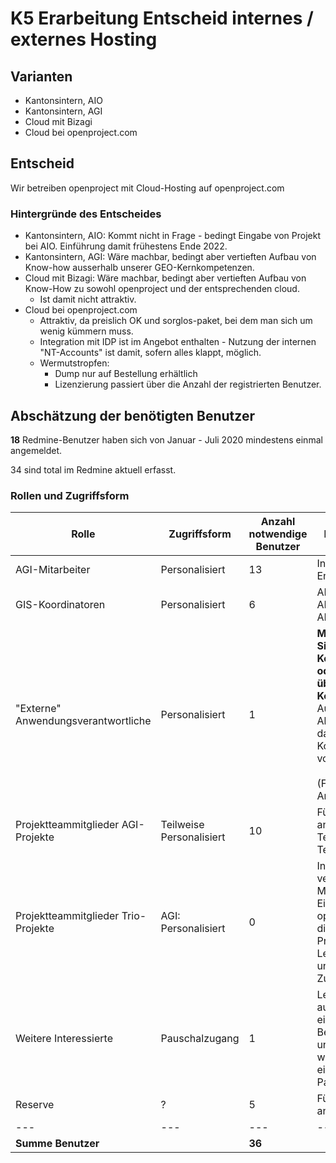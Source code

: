 # K5 Erarbeitung Entscheid internes / externes Hosting

## Varianten

* Kantonsintern, AIO
* Kantonsintern, AGI
* Cloud mit Bizagi
* Cloud bei openproject.com

## Entscheid

Wir betreiben openproject mit Cloud-Hosting auf openproject.com

### Hintergründe des Entscheides

* Kantonsintern, AIO: Kommt nicht in Frage - bedingt Eingabe von Projekt bei AIO. Einführung damit frühestens Ende 2022.
* Kantonsintern, AGI: Wäre machbar, bedingt aber vertieften Aufbau von Know-how ausserhalb unserer GEO-Kernkompetenzen.
* Cloud mit Bizagi: Wäre machbar, bedingt aber vertieften Aufbau von Know-How zu sowohl openproject und der entsprechenden cloud.
    * Ist damit nicht attraktiv.
 * Cloud bei openproject.com
    * Attraktiv, da preislich OK und sorglos-paket, bei dem man sich um wenig kümmern muss.
    * Integration mit IDP ist im Angebot enthalten - Nutzung der internen "NT-Accounts" ist damit, sofern alles klappt, möglich. 
    * Wermutstropfen:   
        * Dump nur auf Bestellung erhältlich
        * Lizenzierung passiert über die Anzahl der registrierten Benutzer.
        
## Abschätzung der benötigten Benutzer

**18** Redmine-Benutzer haben sich von Januar - Juli 2020 mindestens einmal angemeldet.

34 sind total im Redmine aktuell erfasst.

### Rollen und Zugriffsform

|Rolle|Zugriffsform|Anzahl notwendige Benutzer|Bemerkungen|
|---|---|---|---|
|AGI-Mitarbeiter|Personalisiert|13|Inkl. Stelle für Entwickler|
|GIS-Koordinatoren|Personalisiert|6|ARP, AWJF, ALW, AfU, AVT, ADA|
|"Externe" Anwendungsverantwortliche|Personalisiert|1|**Macht keinen Sinn - soll über Key2Help laufen oder alternativ über GIS-Koordinator.**<br>Ausnahme: Allenfalls Cédric, da dort kein GIS-Koordinator vorhanden<br><br>(Frank BauGK, Andi Uplus, ...)|
|Projektteammitglieder AGI-Projekte|Teilweise Personalisiert|10|Für PL und aktive an den AGI-Teilen involvierte Teammitglieder. |
|Projektteammitglieder Trio-Projekte|AGI: Personalisiert|0|In Projekt vertretene AGI-MA pflegen die Einträge im openproject. Für die "anderen" Projektmitglieder: Lesender unpersönlicher Zugriff|
|Weitere Interessierte|Pauschalzugang|1|Lesender Zugriff auf alles. Mit einprägsamem Benutzername und halbjährlich wechselndem einfachem Passwort|
|Reserve|?|5|Für nicht antizipierte Fälle|
|---|---|---|---|
|**Summe Benutzer**||**36**||
 







